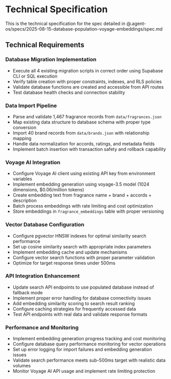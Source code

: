 # Technical Specification

This is the technical specification for the spec detailed in @.agent-os/specs/2025-08-15-database-population-voyage-embeddings/spec.md

## Technical Requirements

### Database Migration Implementation
- Execute all 4 existing migration scripts in correct order using Supabase CLI or SQL execution
- Verify table creation with proper constraints, indexes, and RLS policies
- Validate database functions are created and accessible from API routes
- Test database health checks and connection stability

### Data Import Pipeline
- Parse and validate 1,467 fragrance records from `data/fragrances.json`
- Map existing data structure to database schema with proper type conversion
- Import 40 brand records from `data/brands.json` with relationship mapping
- Handle data normalization for accords, ratings, and metadata fields
- Implement batch insertion with transaction safety and rollback capability

### Voyage AI Integration
- Configure Voyage AI client using existing API key from environment variables
- Implement embedding generation using voyage-3.5 model (1024 dimensions, $0.06/million tokens)
- Create embedding text from fragrance name + brand + accords + description
- Batch process embeddings with rate limiting and cost optimization
- Store embeddings in `fragrance_embeddings` table with proper versioning

### Vector Database Configuration
- Configure pgvector HNSW indexes for optimal similarity search performance
- Set up cosine similarity search with appropriate index parameters
- Implement embedding cache and update mechanisms
- Configure vector search functions with proper parameter validation
- Optimize for target response times under 500ms

### API Integration Enhancement
- Update search API endpoints to use populated database instead of fallback mode
- Implement proper error handling for database connectivity issues
- Add embedding similarity scoring to search result ranking
- Configure caching strategies for frequently accessed data
- Test API endpoints with real data and validate response formats

### Performance and Monitoring
- Implement embedding generation progress tracking and cost monitoring
- Configure database query performance monitoring for vector operations
- Set up error logging for import failures and embedding generation issues
- Validate search performance meets sub-500ms target with realistic data volumes
- Monitor Voyage AI API usage and implement rate limiting protection